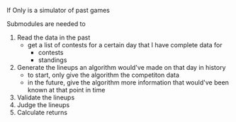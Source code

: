 If Only is a simulator of past games

Submodules are needed to

1. Read the data in the past
    - get a list of contests for a certain day that I have complete data for
        - contests
        - standings
2. Generate the lineups an algorithm would've made on that day in history
    - to start, only give the algorithm the competiton data
    - in the future, give the algorithm more information that would've been known at
      that point in time
3. Validate the lineups
4. Judge the lineups
5. Calculate returns
